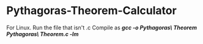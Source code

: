 # Pythagoras-Theorem-Calculator
For Linux.
Run the file that isn't .c
Compile as ***gcc -o Pythagoras\ Theorem Pythagoras\ Theorem.c -lm***
